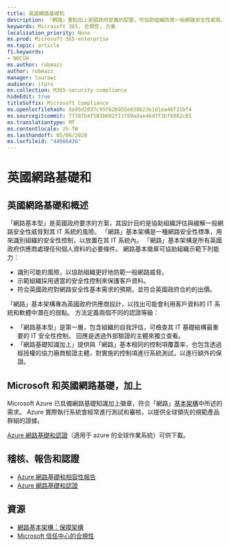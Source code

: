 ```yaml
---
title: 英國網路基礎和
description: 「網路」重點加上英國政府定義的配置，可協助組織防禦一般網路安全性威脅。
keywords: Microsoft 365, 合規性, 方案
localization_priority: None
ms.prod: Microsoft-365-enterprise
ms.topic: article
f1.keywords:
- NOCSH
ms.author: robmazz
author: robmazz
manager: laurawi
audience: itpro
ms.collection: M365-security-compliance
hideEdit: true
titleSuffix: Microsoft Compliance
ms.openlocfilehash: 8a95d2037c95f62b955e830b23e1d1ea46f31bf4
ms.sourcegitcommit: 7f307b4f583b602f11f69adae46d7f3bf6982c65
ms.translationtype: MT
ms.contentlocale: zh-TW
ms.lasthandoff: 05/06/2020
ms.locfileid: "44066426"
---
```

# <a name="united-kingdom-cyber-essentials-plus"></a>英國網路基礎和

## <a name="uk-cyber-essentials-plus-overview"></a>英國網路基礎和概述

「網路基本型」是英國政府要求的方案，其設計目的是協助組織評估與緩解一般網路安全性威脅對其 IT 系統的風險。 「網路」基本架構是一種網路安全性標準，用來識別組織的安全性控制，以放置在其 IT 系統內。 「網路」基本架構是所有英國政府供應商處理任何個人資料的必要條件。 網路基本徽章可協助組織示範下列能力：

- 識別可能的風險，以協助組織更好地防範一般網路威脅。
- 示範組織採用適當的安全性控制來保護客戶資料。
- 符合英國政府對網路安全性基本需求的預期，並符合英國政府合約的出價。

「網路」基本架構專為英國政府供應商設計，以找出可能會利用客戶資料的 IT 系統和軟體中潛在的弱點。 方法定義兩個不同的認證等級：

- 「網路基本型」是第一層，包含組織的自我評估，可檢查其 IT 基礎結構最重要的 IT 安全性控制。 回應是透過外部驗證的主體來獨立查看。
- 「網路基礎知識加上」提供與「網路」基本相同的控制項覆蓋率，也包含透過經授權的協力廠商驗證主體，對實施的控制項進行系統測試，以進行額外的保證。

## <a name="microsoft-and-uk-cyber-essentials-plus"></a>Microsoft 和英國網路基礎，加上

Microsoft Azure 已具備網路基礎知識加上徽章，符合「網路」[基本架構](https://go.microsoft.com/fwlink/p/?linkid=2099398)中所述的需求。 Azure 實際執行系統會經常進行測試和審核，以提供全球領先的規範產品群組的證據。

[Azure 網路基礎和認證](https://aka.ms/AzureCyberEPlusCert)（適用于 azure 的全球作業系統）可供下載。

## <a name="audits-reports-and-certificates"></a>稽核、報告和認證

- [Azure 網路基礎和相容性報告](https://aka.ms/AzureCyberEPlusReport)
- [Azure 網路基礎和認證](https://aka.ms/AzureCyberEPlusCert)

## <a name="resources"></a>資源

- [網路基本架構：保障架構](https://www.cyberaware.gov.uk/cyberessentials/files/assurance-framework.pdf)
- [Microsoft 信任中心的合規性](https://www.microsoft.com/trust-center/compliance/compliance-overview)
